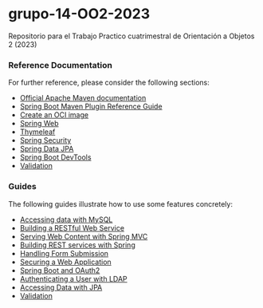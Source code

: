 # grupo-14-OO2-2023

Repositorio para el Trabajo Practico cuatrimestral de Orientación a Objetos 2 (2023)

### Reference Documentation

For further reference, please consider the following sections:

- [Official Apache Maven documentation](https://maven.apache.org/guides/index.html)
- [Spring Boot Maven Plugin Reference Guide](https://docs.spring.io/spring-boot/docs/3.1.0/maven-plugin/reference/html/)
- [Create an OCI image](https://docs.spring.io/spring-boot/docs/3.1.0/maven-plugin/reference/html/#build-image)
- [Spring Web](https://docs.spring.io/spring-boot/docs/3.1.0/reference/htmlsingle/#web)
- [Thymeleaf](https://docs.spring.io/spring-boot/docs/3.1.0/reference/htmlsingle/#web.servlet.spring-mvc.template-engines)
- [Spring Security](https://docs.spring.io/spring-boot/docs/3.1.0/reference/htmlsingle/#web.security)
- [Spring Data JPA](https://docs.spring.io/spring-boot/docs/3.1.0/reference/htmlsingle/#data.sql.jpa-and-spring-data)
- [Spring Boot DevTools](https://docs.spring.io/spring-boot/docs/3.1.0/reference/htmlsingle/#using.devtools)
- [Validation](https://docs.spring.io/spring-boot/docs/3.1.0/reference/htmlsingle/#io.validation)

### Guides

The following guides illustrate how to use some features concretely:

- [Accessing data with MySQL](https://spring.io/guides/gs/accessing-data-mysql/)
- [Building a RESTful Web Service](https://spring.io/guides/gs/rest-service/)
- [Serving Web Content with Spring MVC](https://spring.io/guides/gs/serving-web-content/)
- [Building REST services with Spring](https://spring.io/guides/tutorials/rest/)
- [Handling Form Submission](https://spring.io/guides/gs/handling-form-submission/)
- [Securing a Web Application](https://spring.io/guides/gs/securing-web/)
- [Spring Boot and OAuth2](https://spring.io/guides/tutorials/spring-boot-oauth2/)
- [Authenticating a User with LDAP](https://spring.io/guides/gs/authenticating-ldap/)
- [Accessing Data with JPA](https://spring.io/guides/gs/accessing-data-jpa/)
- [Validation](https://spring.io/guides/gs/validating-form-input/)
